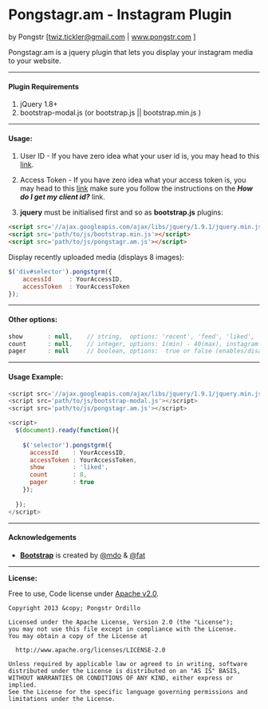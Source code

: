 Pongstagr.am - Instagram Plugin
==============================================
by Pongstr [twiz.tickler@gmail.com | www.pongstr.com ]

Pongstagr.am is a jquery plugin that lets you display your instagram media to your website.


---------

#### Plugin Requirements

1. jQuery 1.8+
2. bootstrap-modal.js (or bootstrap.js || bootstrap.min.js )


---------

#### Usage:

1. User ID - If you have zero idea what your user id is, you may head to this 
   [link](http://jelled.com/instagram/lookup-user-id).

2. Access Token - If you have zero idea what your access token is, you may head to this
   [link](http://jelled.com/instagram/access-token) make sure you follow the instructions 
   on the ***How do I get my client id?*** link. 

3. **jquery** must be initialised first and so as **bootstrap.js** plugins:

```html
<script src='//ajax.googleapis.com/ajax/libs/jquery/1.9.1/jquery.min.js'></script>
<script src='path/to/js/bootstrap.min.js'></script>  
<script src='path/to/js/pongstagr.am.js'></script>  
```



Display recently uploaded media (displays 8 images):
  
```javascript
$('div#selector').pongstgrm({
    accessId     : YourAccessID,
    accessToken  : YourAccessToken
});
  ```

---------

#### Other options:
  
  
```javascript
show       : null,    // string,  options: 'recent', 'feed', 'liked', 'user'
count      : null,    // integer, options: 1(min) - 40(max), instagram limits the maximum number of photos to 40
pager      : null     // boolean, options:  true or false (enables/disable load more button)
```


---------

#### Usage Example:

```javascript
<script src='//ajax.googleapis.com/ajax/libs/jquery/1.9.1/jquery.min.js'></script>
<script src='path/to/js/bootstrap-modal.js'></script>  
<script src='path/to/js/pongstagr.am.js'></script>

<script>
  $(document).ready(function(){
    
    $('selector').pongstgrm({
      accessId    : YourAccessID,
      accessToken : YourAccessToken,
      show        : 'liked',
      count       : 8,
      pager       : true
    });
    
  });
</script>
```

---------

#### Acknowledgements 
  
  - **[Bootstrap](http://twitter.github.io/bootstrap/)** is created by [@mdo](http://twitter.com/mdo) & [@fat](http://twitter.com/fat)

---------

**License:**

Free to use, Code license under [Apache v2.0](http://www.apache.org/licenses/LICENSE-2.0).

```
Copyright 2013 &copy; Pongstr Ordillo

Licensed under the Apache License, Version 2.0 (the "License");
you may not use this file except in compliance with the License.
You may obtain a copy of the License at

  http://www.apache.org/licenses/LICENSE-2.0

Unless required by applicable law or agreed to in writing, software
distributed under the License is distributed on an "AS IS" BASIS,
WITHOUT WARRANTIES OR CONDITIONS OF ANY KIND, either express or implied.
See the License for the specific language governing permissions and
limitations under the License.
```
